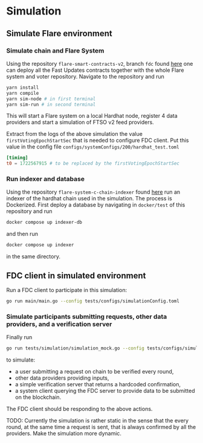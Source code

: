 # Simulation

## Simulate Flare environment

### Simulate chain and Flare System

Using the repository `flare-smart-contracts-v2`, branch `fdc`
found [here](https://gitlab.com/flarenetwork/flare-smart-contracts-v2/-/tree/fdc?ref_type=heads)
one can deploy all the Fast Updates contracts
together with the whole Flare system and voter repository. Navigate to the
repository and run

```bash
yarn install
yarn compile
yarn sim-node # in first terminal
yarn sim-run # in second terminal
```

This will start a Flare system on a local Hardhat node, register 4
data providers and start a simulation of FTSO v2 feed providers.

Extract from the logs of the above simulation the value `firstVotingEpochStartSec` that
is needed to configure FDC client. Put this value in the config
file `configs/systemConfigs/200/hardhat_test.toml`

```toml
[timing]
t0 = 1722567915 # to be replaced by the firstVotingEpochStartSec
```

### Run indexer and database

Using the repository `flare-system-c-chain-indexer` found [here](https://github.com/flare-foundation/flare-system-c-chain-indexer)
run an indexer of the hardhat chain used in the simulation. The process is Dockerized. First
deploy a database by navigating in `docker/test` of this repository and run
```bash
docker compose up indexer-db
```
and then run 
```bash
docker compose up indexer
```
in the same directory.


## FDC client in simulated environment

Run a FDC client to participate in this simulation:

```bash
go run main/main.go --config tests/configs/simulationConfig.toml
```

### Simulate participants submitting requests, other data providers, and a verification server

Finally run

```bash
go run tests/simulation/simulation_mock.go --config tests/configs/simulationConfig.toml
```

to simulate:

-   a user submitting a request on chain to be verified every round,
-   other data providers providing inputs,
-   a simple verification server that returns a hardcoded confirmation,
-   a system client querying the FDC server to provide data to be submitted on the blockchain.

The FDC client should be responding to the above actions.


TODO: Currently the simulation is rather static in the sense that the every round, at the
same time a request is sent, that is always confirmed by all the providers. Make the
simulation more dynamic.

